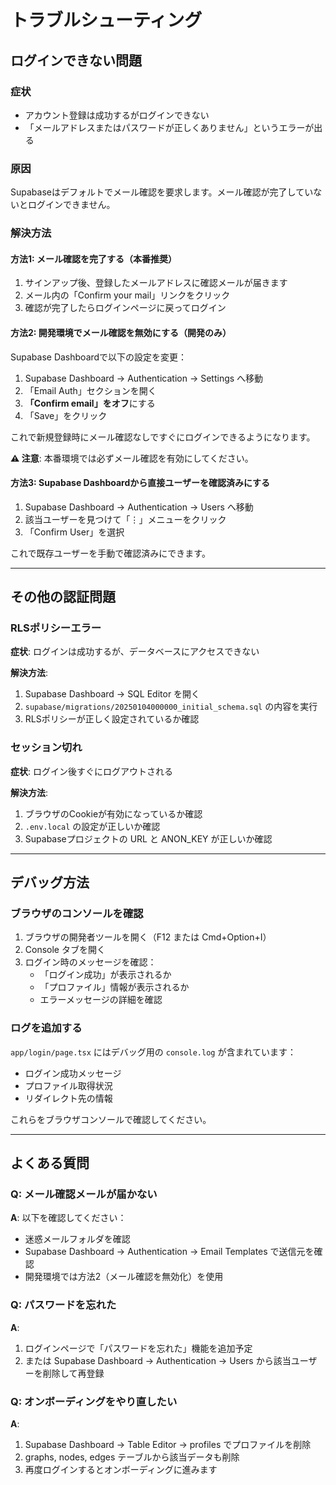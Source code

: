 # トラブルシューティング

## ログインできない問題

### 症状
- アカウント登録は成功するがログインできない
- 「メールアドレスまたはパスワードが正しくありません」というエラーが出る

### 原因
Supabaseはデフォルトでメール確認を要求します。メール確認が完了していないとログインできません。

### 解決方法

#### 方法1: メール確認を完了する（本番推奨）

1. サインアップ後、登録したメールアドレスに確認メールが届きます
2. メール内の「Confirm your mail」リンクをクリック
3. 確認が完了したらログインページに戻ってログイン

#### 方法2: 開発環境でメール確認を無効にする（開発のみ）

Supabase Dashboardで以下の設定を変更：

1. Supabase Dashboard → Authentication → Settings へ移動
2. 「Email Auth」セクションを開く
3. **「Confirm email」をオフ**にする
4. 「Save」をクリック

これで新規登録時にメール確認なしですぐにログインできるようになります。

**⚠️ 注意**: 本番環境では必ずメール確認を有効にしてください。

#### 方法3: Supabase Dashboardから直接ユーザーを確認済みにする

1. Supabase Dashboard → Authentication → Users へ移動
2. 該当ユーザーを見つけて「⋮」メニューをクリック
3. 「Confirm User」を選択

これで既存ユーザーを手動で確認済みにできます。

---

## その他の認証問題

### RLSポリシーエラー

**症状**: ログインは成功するが、データベースにアクセスできない

**解決方法**:
1. Supabase Dashboard → SQL Editor を開く
2. `supabase/migrations/20250104000000_initial_schema.sql` の内容を実行
3. RLSポリシーが正しく設定されているか確認

### セッション切れ

**症状**: ログイン後すぐにログアウトされる

**解決方法**:
1. ブラウザのCookieが有効になっているか確認
2. `.env.local` の設定が正しいか確認
3. Supabaseプロジェクトの URL と ANON_KEY が正しいか確認

---

## デバッグ方法

### ブラウザのコンソールを確認

1. ブラウザの開発者ツールを開く（F12 または Cmd+Option+I）
2. Console タブを開く
3. ログイン時のメッセージを確認：
   - 「ログイン成功」が表示されるか
   - 「プロファイル」情報が表示されるか
   - エラーメッセージの詳細を確認

### ログを追加する

`app/login/page.tsx` にはデバッグ用の `console.log` が含まれています：
- ログイン成功メッセージ
- プロファイル取得状況
- リダイレクト先の情報

これらをブラウザコンソールで確認してください。

---

## よくある質問

### Q: メール確認メールが届かない

**A**: 以下を確認してください：
- 迷惑メールフォルダを確認
- Supabase Dashboard → Authentication → Email Templates で送信元を確認
- 開発環境では方法2（メール確認を無効化）を使用

### Q: パスワードを忘れた

**A**:
1. ログインページで「パスワードを忘れた」機能を追加予定
2. または Supabase Dashboard → Authentication → Users から該当ユーザーを削除して再登録

### Q: オンボーディングをやり直したい

**A**:
1. Supabase Dashboard → Table Editor → profiles でプロファイルを削除
2. graphs, nodes, edges テーブルから該当データも削除
3. 再度ログインするとオンボーディングに進みます
